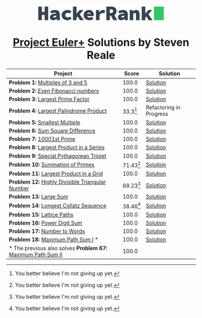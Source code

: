 <!-- Concept and Inspiration by Jerry Balderas ( https://github.com/midnjerry/HackerRank )-->

<p align="center"> <a href = "https://www.hackerrank.com/StevenMReale"><img src = "hackerrank_logo.png"></a> </p>
<h1 align = "center"><a href = "https://www.hackerrank.com/results/projecteuler/StevenMReale">Project Euler+</a> Solutions by Steven Reale</h2>


| Project                                                                                                                                  | Score     | Solution                                                                   |
|------------------------------------------------------------------------------------------------------------------------------------------|-----------|----------------------------------------------------------------------------|
| **Problem 1:** [Multiples of 3 and 5](https://www.hackerrank.com/contests/projecteuler/challenges/euler001/)                             | 100.0     | [Solution](src/steven/reale/EulerExercise001.java)                         |
| **Problem 2:** [Even Fibonacci numbers](https://www.hackerrank.com/contests/projecteuler/challenges/euler002//)                          | 100.0     | [Solution](src/steven/reale/EulerExercise002.java)                         |
| **Problem 3:** [Largest Prime Factor](https://www.hackerrank.com/contests/projecteuler/challenges/euler003/)                             | 100.0     | [Solution](src/steven/reale/EulerExercise003.java)                         |
| **Problem 4:** [Largest Palindrome Product](https://www.hackerrank.com/contests/projecteuler/challenges/euler004/)                       | 33.3[^1]  | Refactoring in Progress  | <!-- [Solution](src/steven/reale/EulerExercise004.java) --> 
| **Problem 5:** [Smallest Multiple](https://www.hackerrank.com/contests/projecteuler/challenges/euler005/)                                | 100.0     | [Solution](src/steven/reale/EulerExercise005.java)                         |
| **Problem 6:** [Sum Square Difference](https://www.hackerrank.com/contests/projecteuler/challenges/euler006/)                            | 100.0     | [Solution](src/steven/reale/EulerExercise006.java)                         |
| **Problem 7:** [10001st Prime](https://www.hackerrank.com/contests/projecteuler/challenges/euler007/)                                    | 100.0     | [Solution](src/steven/reale/EulerExercise007.java)                         |
| **Problem 8:** [Largest Product in a Series](https://www.hackerrank.com/contests/projecteuler/challenges/euler008/)                      | 100.0     | [Solution](src/steven/reale/EulerExercise008.java)                         |
| **Problem 9:** [Special Pythagorean Triplet](https://www.hackerrank.com/contests/projecteuler/challenges/euler009/)                      | 100.0     | [Solution](src/steven/reale/EulerExercise009.java)                         |
| **Problem 10:** [Summation of Primes](https://www.hackerrank.com/contests/projecteuler/challenges/euler010/)                             | 71.43[^1] | [Solution](src/steven/reale/EulerExercise010.java)                         |
| **Problem 11:** [Largest Product in a Grid](https://www.hackerrank.com/contests/projecteuler/challenges/euler011/)                       | 100.0     | [Solution](src/steven/reale/EulerExercise011.java)                         |
| **Problem 12:** [Highly Divisible Triangular Number](https://www.hackerrank.com/contests/projecteuler/challenges/euler012/)              | 69.23[^1] | [Solution](src/steven/reale/EulerExercise012.java)                         |
| **Problem 13:** [Large Sum](https://www.hackerrank.com/contests/projecteuler/challenges/euler013/)                                       | 100.0     | [Solution](src/steven/reale/EulerExercise013.java)                         |
| **Problem 14:** [Longest Collatz Sequence](https://www.hackerrank.com/contests/projecteuler/challenges/euler014/)                        | 38.46[^1] | [Solution](src/steven/reale/EulerExercise014.java)                         |
| **Problem 15:** [Lattice Paths](https://www.hackerrank.com/contests/projecteuler/challenges/euler015/)                                   | 100.0     | [Solution](src/steven/reale/EulerExercise015.java)                         |
| **Problem 16:** [Power Digit Sum](https://www.hackerrank.com/contests/projecteuler/challenges/euler016/)                                 | 100.0     | [Solution](src/steven/reale/EulerExercise016.java)                         |
| **Problem 17:** [Number to Words](https://www.hackerrank.com/contests/projecteuler/challenges/euler017/)                                 | 100.0     | [Solution](src/steven/reale/EulerExercise017.java)                         |
| **Problem 18:** [Maximum Path Sum I](https://www.hackerrank.com/contests/projecteuler/challenges/euler018/) \*                           | 100.0     | [Solution](src/steven/reale/EulerExercise018.java)                         |
| \* The previous also solves **Problem 67:** [Maximum Path Sum II](https://www.hackerrank.com/contests/projecteuler/challenges/euler067/) |100.0|
[^1]: You better believe I'm not giving up yet.
